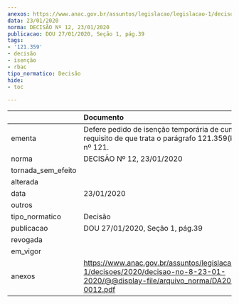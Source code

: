```yaml
---
anexos: https://www.anac.gov.br/assuntos/legislacao/legislacao-1/decisoes/2020/decisao-no-8-23-01-2020/@@display-file/arquivo_norma/DA2020-0012.pdf
data: 23/01/2020
norma: DECISÃO Nº 12, 23/01/2020
publicacao: DOU 27/01/2020, Seção 1, pág.39
tags:
- '121.359'
- decisão
- isenção
- rbac
tipo_normatico: Decisão
hide: 
- toc 
 
---
```


|                    | Documento                                                                                                                                   |
|:-------------------|:--------------------------------------------------------------------------------------------------------------------------------------------|
| ementa             | Defere pedido de isenção temporária de cumprimento do requisito de que trata o parágrafo 121.359(k) do RBAC nº 121.                         |
| norma              | DECISÃO Nº 12, 23/01/2020                                                                                                                   |
| tornada_sem_efeito |                                                                                                                                             |
| alterada           |                                                                                                                                             |
| data               | 23/01/2020                                                                                                                                  |
| outros             |                                                                                                                                             |
| tipo_normatico     | Decisão                                                                                                                                     |
| publicacao         | DOU 27/01/2020, Seção 1, pág.39                                                                                                             |
| revogada           |                                                                                                                                             |
| em_vigor           |                                                                                                                                             |
| anexos             | https://www.anac.gov.br/assuntos/legislacao/legislacao-1/decisoes/2020/decisao-no-8-23-01-2020/@@display-file/arquivo_norma/DA2020-0012.pdf |